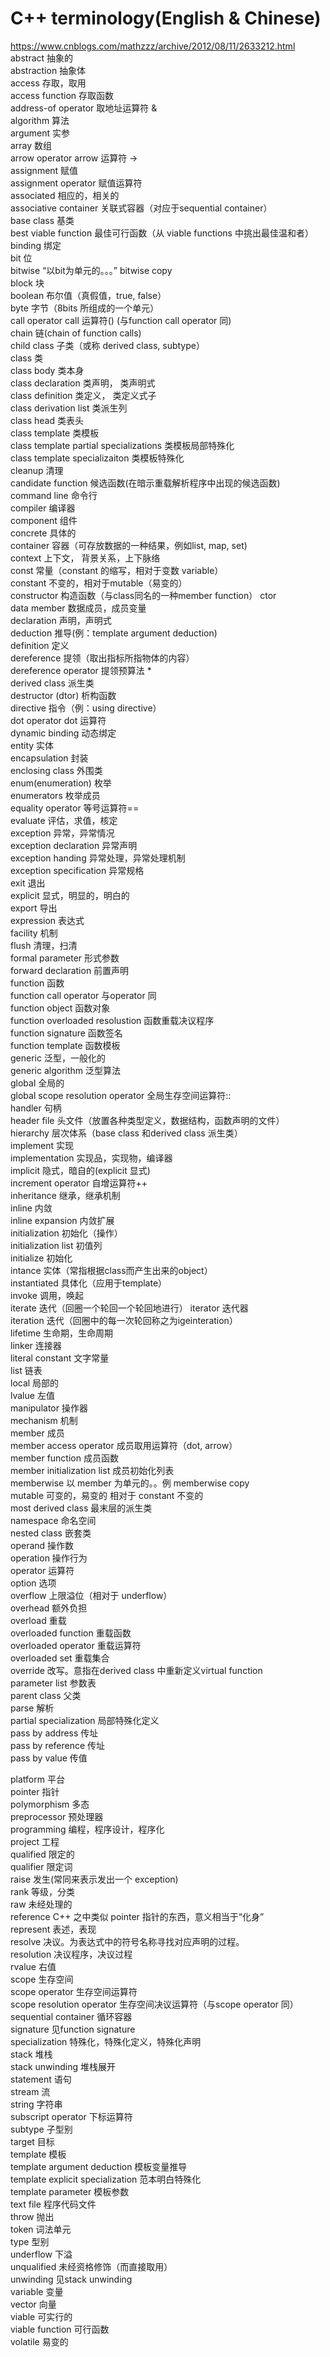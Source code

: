 # C++ terminology(English & Chinese)
https://www.cnblogs.com/mathzzz/archive/2012/08/11/2633212.html  
abstract                                抽象的  
abstraction                             抽象体  
access                                  存取，取用  
access function                         存取函数  
address-of operator                     取地址运算符 &  
algorithm                               算法  
argument                                实参  
array                                   数组  
arrow operator arrow                    运算符 ->  
assignment                              赋值  
assignment operator                     赋值运算符  
associated                              相应的，相关的  
associative container                   关联式容器（对应于sequential container）  
base class                              基类  
best viable function                    最佳可行函数（从 viable functions 中挑出最佳温和者）  
binding                                 绑定  
bit                                     位  
bitwise                                 “以bit为单元的。。。” bitwise copy  
block                                   块  
boolean                                 布尔值（真假值，true, false）  
byte                                    字节（8bits 所组成的一个单元）  
call operator   call                    运算符() (与function call operator 同)  
chain                                   链(chain of function calls)  
child class                             子类（或称 derived class, subtype）  
class                                   类  
class body                              类本身  
class declaration                       类声明， 类声明式  
class definition                        类定义， 类定义式子  
class derivation list                   类派生列  
class head                              类表头  
class template                          类模板  
class template partial specializations  类模板局部特殊化  
class template specializaiton           类模板特殊化  
cleanup                                 清理  
candidate function                      候选函数(在暗示重载解析程序中出现的候选函数)  
command line                            命令行  
compiler                                编译器  
component                               组件  
concrete                                具体的  
container                               容器（可存放数据的一种结果，例如list, map, set)  
context                                 上下文， 背景关系，上下脉络  
const                                   常量（constant 的缩写，相对于变数 variable）  
constant                                不变的，相对于mutable（易变的）  
constructor                             构造函数（与class同名的一种member function） ctor  
data member                             数据成员，成员变量  
declaration                             声明，声明式  
deduction                               推导(例：template argument deduction)  
definition                              定义  
dereference                             提领（取出指标所指物体的内容）  
dereference operator                    提领预算法 *  
derived class                           派生类  
destructor (dtor)                       析构函数  
directive                               指令（例：using directive）  
dot operator dot                        运算符  
dynamic binding                         动态绑定  
entity                                  实体  
encapsulation                           封装  
enclosing class                         外围类  
enum(enumeration)                       枚举  
enumerators                             枚举成员  
equality operator                       等号运算符==  
evaluate                                评估，求值，核定  
exception                               异常，异常情况  
exception declaration                   异常声明  
exception handing                       异常处理，异常处理机制  
exception specification                 异常规格  
exit                                    退出  
explicit                                显式，明显的，明白的  
export                                  导出  
expression                              表达式  
facility                                机制  
flush                                   清理，扫清  
formal parameter                        形式参数  
forward declaration                     前置声明  
function                                函数  
function call operator                  与operator 同  
function object                         函数对象  
function overloaded resolustion         函数重载决议程序  
function signature                      函数签名  
function template                       函数模板  
generic                                 泛型，一般化的  
generic algorithm                       泛型算法  
global                                  全局的  
global scope resolution operator        全局生存空间运算符::  
handler                                 句柄  
header file                             头文件（放置各种类型定义，数据结构，函数声明的文件）  
hierarchy                               层次体系（base class 和derived class 派生类）  
implement                               实现  
implementation                          实现品，实现物，编译器  
implicit                                隐式，暗自的(explicit 显式)  
increment operator                      自增运算符++  
inheritance                             继承，继承机制  
inline                                  内敛  
inline expansion                        内敛扩展  
initialization                          初始化（操作）  
initialization list                     初值列  
initialize                              初始化  
intance                                 实体（常指根据class而产生出来的object）  
instantiated                            具体化（应用于template）  
invoke                                  调用，唤起  
iterate                                 迭代（回圈一个轮回一个轮回地进行） 
iterator                                迭代器  
iteration                               迭代（回圈中的每一次轮回称之为igeinteration）  
lifetime                                生命期，生命周期  
linker                                  连接器  
literal constant                        文字常量  
list                                    链表  
local                                   局部的  
lvalue                                  左值  
manipulator                             操作器  
mechanism                               机制  
member                                  成员  
member access operator                  成员取用运算符（dot, arrow）  
member function                         成员函数  
member initialization list              成员初始化列表  
memberwise                              以 member 为单元的。。例 memberwise copy  
mutable                                 可变的，易变的 相对于 constant 不变的  
most derived class                      最末层的派生类  
namespace                               命名空间  
nested class                            嵌套类  
operand                                 操作数  
operation                               操作行为  
operator                                运算符  
option                                  选项  
overflow                                上限溢位（相对于 underflow）  
overhead                                额外负担  
overload                                重载  
overloaded function                     重载函数  
overloaded operator                     重载运算符  
overloaded set                          重载集合  
override                                改写。意指在derived class 中重新定义virtual function  
parameter list                          参数表  
parent class                            父类  
parse                                   解析  
partial specialization                  局部特殊化定义  
pass by address                         传址  
pass by reference                       传址  
pass by value                           传值  


platform                                平台  
pointer                                 指针  
polymorphism                            多态  
preprocessor                            预处理器  
programming                             编程，程序设计，程序化  
project                                 工程  
qualified                               限定的  
qualifier                               限定词  
raise                                   发生(常同来表示发出一个 exception)  
rank                                    等级，分类  
raw                                     未经处理的  
reference  C++                          之中类似 pointer 指针的东西，意义相当于“化身”  
represent                               表述，表现  
resolve                                 决议。为表达式中的符号名称寻找对应声明的过程。  
resolution                              决议程序，决议过程  
rvalue                                  右值  
scope                                   生存空间  
scope operator                          生存空间运算符  
scope resolution operator               生存空间决议运算符（与scope operator 同）  
sequential  container                   循环容器  
signature                               见function signature  
specialization                          特殊化，特殊化定义，特殊化声明  
stack                                   堆栈  
stack unwinding                         堆栈展开  
statement                               语句  
stream                                  流  
string                                  字符串  
subscript operator                      下标运算符  
subtype                                 子型别  
target                                  目标  
template                                模板  
template argument deduction             模板变量推导  
template explicit specialization        范本明白特殊化  
template parameter                      模板参数  
text file                               程序代码文件  
throw                                   抛出  
token                                   词法单元  
type                                    型别  
underflow                               下溢  
unqualified                             未经资格修饰（而直接取用）  
unwinding                               见stack unwinding  
variable                                变量  
vector                                  向量  
viable                                  可实行的  
viable  function                        可行函数  
volatile                                易变的  

